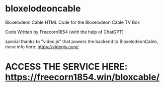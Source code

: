 # bloxelodeoncable
 Bloxelodeon Cable HTML Code for the Bloxelodeon Cable TV Box

Code Written by Freecorn1854 (with the help of ChatGPT)

special thanks to "video.js" that powers the backend to BloxelodeonCable, more info here:
https://videojs.com/
# ACCESS THE SERVICE HERE: https://freecorn1854.win/bloxcable/
